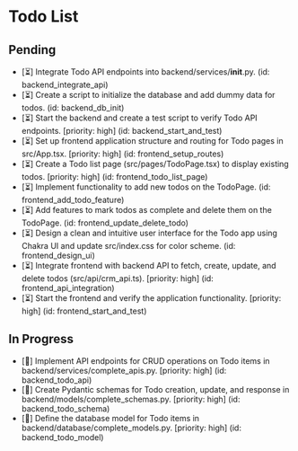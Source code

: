 # Todo List

## Pending

- [⏳] Integrate Todo API endpoints into backend/services/__init__.py. (id: backend_integrate_api)
- [⏳] Create a script to initialize the database and add dummy data for todos. (id: backend_db_init)
- [⏳] Start the backend and create a test script to verify Todo API endpoints. [priority: high] (id: backend_start_and_test)
- [⏳] Set up frontend application structure and routing for Todo pages in src/App.tsx. [priority: high] (id: frontend_setup_routes)
- [⏳] Create a Todo list page (src/pages/TodoPage.tsx) to display existing todos. [priority: high] (id: frontend_todo_list_page)
- [⏳] Implement functionality to add new todos on the TodoPage. (id: frontend_add_todo_feature)
- [⏳] Add features to mark todos as complete and delete them on the TodoPage. (id: frontend_update_delete_todo)
- [⏳] Design a clean and intuitive user interface for the Todo app using Chakra UI and update src/index.css for color scheme. (id: frontend_design_ui)
- [⏳] Integrate frontend with backend API to fetch, create, update, and delete todos (src/api/crm_api.ts). [priority: high] (id: frontend_api_integration)
- [⏳] Start the frontend and verify the application functionality. [priority: high] (id: frontend_start_and_test)

## In Progress

- [🔄] Implement API endpoints for CRUD operations on Todo items in backend/services/complete_apis.py. [priority: high] (id: backend_todo_api)
- [🔄] Create Pydantic schemas for Todo creation, update, and response in backend/models/complete_schemas.py. [priority: high] (id: backend_todo_schema)
- [🔄] Define the database model for Todo items in backend/database/complete_models.py. [priority: high] (id: backend_todo_model)

